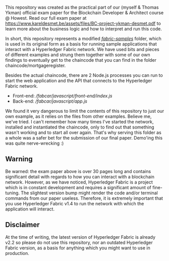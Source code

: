This repository was created as the practical part of our (myself & Thomas Ykman) official exam paper for the Blockchain Developer & Architect course @ Howest. Read our full exam paper at https://www.kareldesmet.be/assets/files/BC-project-ykman-desmet.pdf to learn more about the business logic and how to interpret and run this code.

In short, this repository represents a modified [*fabric-samples*](https://github.com/hyperledger/fabric-samples) folder, which is used in its original form as a basis for running sample applications that interact with a Hyperledger Fabric network. We have used bits and pieces of different examples and strung them together with some of our own findings to eventually get to the chaincode that you can find in the folder chaincode/mortgageregister. 

Besides the actual chaincode, there are 2 Node.js processes you can run to start the web application and the API that connects to the Hyperledger Fabric network. 

* Front-end: */fabcar/javascript/front-end/index.js*
* Back-end: */fabcar/javascript/app.js*

We found it very dangerous to limit the contents of this repository to just our own example, as it relies on the files from other examples. Believe me, we've tried. I can't remember how many times I've started the network, installed and instantiated the chaincode, only to find out that something wasn't working and to start all over again. That's why serving this folder as a whole was a safer bet for the submission of our final paper. Demo'ing this was quite nerve-wrecking :)

## Warning
Be warned: the exam paper above is over 30 pages long and contains significant detail with regards to how you can interact with a blockchain network. However, as we have noticed, Hyperledger Fabric is a project which is in constant development and requires a significant amount of fine-tuning. The slightest version bump might render the code and/or terminal commands from our paper useless. Therefore, it is extremely important that you use Hyperledger Fabric v1.4 to run the network with which the application will interact. 

## Disclaimer
At the time of writing, the latest version of Hyperledger Fabric is already v2.2 so please do not use this repository, nor an outdated Hyperledger Fabric version, as a basis for anything which you might want to use in production.
